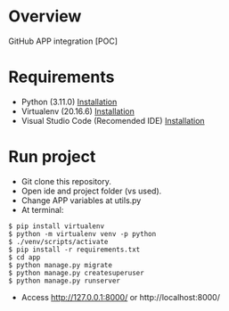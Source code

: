 # Overview
GitHub APP integration [POC]

# Requirements

* Python (3.11.0) [Installation](https://www.python.org/downloads/ "Installation") 
* Virtualenv (20.16.6) [Installation](https://pypi.org/project/virtualenv/20.16.6/ "Installation")
* Visual Studio Code (Recomended IDE) [Installation](https://code.visualstudio.com/ "Installation")

# Run project
* Git clone this repository.
* Open ide and project folder (vs used).
* Change APP variables at utils.py
* At terminal: <br>
 ```
$ pip install virtualenv
$ python -m virtualenv venv -p python
$ ./venv/scripts/activate
$ pip install -r requirements.txt
$ cd app
$ python manage.py migrate
$ python manage.py createsuperuser
$ python manage.py runserver
 ```
* Access http://127.0.0.1:8000/ or http://localhost:8000/
